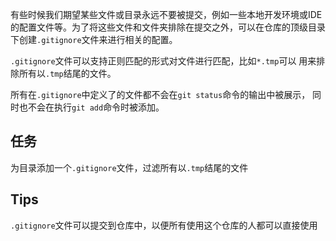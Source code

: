 有些时候我们期望某些文件或目录永远不要被提交，例如一些本地开发环境或IDE
的配置文件等。为了将这些文件和文件夹排除在提交之外，可以在仓库的顶级目录
下创建`.gitignore`文件来进行相关的配置。

`.gitignore`文件可以支持正则匹配的形式对文件进行匹配，比如`*.tmp`可以
用来排除所有以`.tmp`结尾的文件。

所有在`.gitignore`中定义了的文件都不会在`git status`命令的输出中被展示，
同时也不会在执行`git add`命令时被添加。

## 任务

为目录添加一个`.gitignore`文件，过滤所有以`.tmp`结尾的文件

## Tips

`.gitignore`文件可以提交到仓库中，以便所有使用这个仓库的人都可以直接使用
